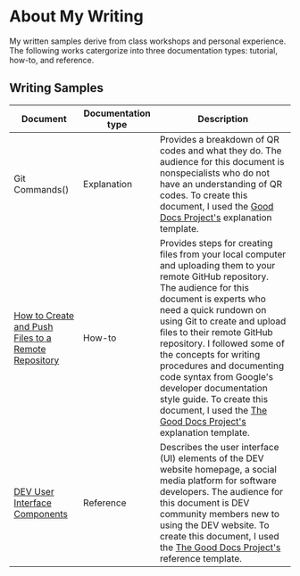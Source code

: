 # About My Writing
My written samples derive from class workshops and personal experience. The following works catergorize into three documentation types: tutorial, how-to, and reference.
## Writing Samples
| Document | Documentation type | Description |
| ------------- | ------------------ | ----------- |
| Git Commands() | Explanation | Provides a breakdown of QR codes and what they do. The audience for this document is nonspecialists who do not have an understanding of QR codes. To create this document, I used the [Good Docs Project's]() explanation template.|
| [How to Create and Push Files to a Remote Repository]() | How-to | Provides steps for creating files from your local computer and uploading them to your remote GitHub repository. The audience for this document is experts who need a quick rundown on using Git to create and upload files to their remote GitHub repository. I followed some of the concepts for writing procedures and documenting code syntax from Google's developer documentation style guide. To create this document, I used the [The Good Docs Project's]() explanation template. |
| [DEV User Interface Components]() | Reference | Describes the user interface (UI) elements of the DEV website homepage, a social media platform for software developers. The audience for this document is DEV community members new to using the DEV website. To create this document, I used the [The Good Docs Project's]() reference template.|

